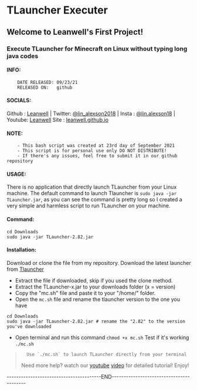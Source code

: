 # TLauncher Executer
##                        Welcome to Leanwell's First Project!
###   Execute TLauncher for Minecraft on Linux without typing long java codes
####   INFO:
        DATE RELEASED: 09/23/21
        RELEASED ON:   github
####   SOCIALS:
Github : [Leanwell](https://github.com/leanwell) | 
Twitter: [@lin_alexson2018]() | 
Insta  : [@lin.alexson18]() | 
Youtube: [Leanwell](https://www.youtube.com/channel/UCIn3Tzxmr8JuHAtDsrXDaRg)
Site   : [leanwell.github.io](https://leanwell.github.io)
####   NOTE:
        - This bash script was created at 23rd day of September 2021
        - This script is for personal use only DO NOT DISTRIBUTE!
        - If there's any issues, feel free to submit it in our github repository
####   USAGE:
There is no application that directly launch TLauncher from your Linux machine.
The default command to launch Tlauncher
is `sudo java -jar TLauncher.jar`, as you can see the command is pretty long so I created a very simple and harmless script to run TLauncher on your machine.
####   Command:
```
cd Downloads
sudo java -jar TLauncher-2.82.jar
```
####   Installation:
Download or clone the file from my repository.
Download the latest launcher from
[Tlauncher](https://tlauncher.org/en/)
- Extract the file if downloaded, skip if you used the clone method.
- Extract the TLauncher-x.jar to your downloads folder (x = version)
- Copy the "mc.sh" file and paste it to your "/home/" folder.
- Open the `mc.sh` file and rename the tlauncher version to the one you have
```
cd Downloads
sudo java -jar TLauncher-2.82.jar # rename the "2.82" to the version you've downloaded
```
- Open terminal and run this command `chmod +x mc.sh`
Test if it's working `./mc.sh`
>       Use `./mc.sh` to launch TLauncher directly from your terminal
> Need more help? watch our [youtube](linkhere.com) [video](https://youtu.be/dQw4w9WgXcQ) for detailed tutorial! 
Enjoy!

----------------------------------------END-----------------------------------------
